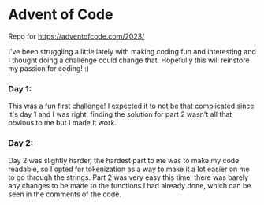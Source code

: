 # Advent of Code
Repo for https://adventofcode.com/2023/

I've been struggling a little lately with making coding fun and interesting and I thought doing a challenge could change that. Hopefully this will reinstore my passion for coding! :)

### Day 1:
This was a fun first challenge! I expected it to not be that complicated since it's day 1 and I was right, finding the solution for part 2 wasn't all that obvious to me but I made it work.

### Day 2:
Day 2 was slightly harder, the hardest part to me was to make my code readable, so I opted for tokenization as a way to make it a lot easier on me to go through the strings. Part 2 was very easy this time, there was barely any changes to be made to the functions I had already done, which can be seen in the comments of the code.
